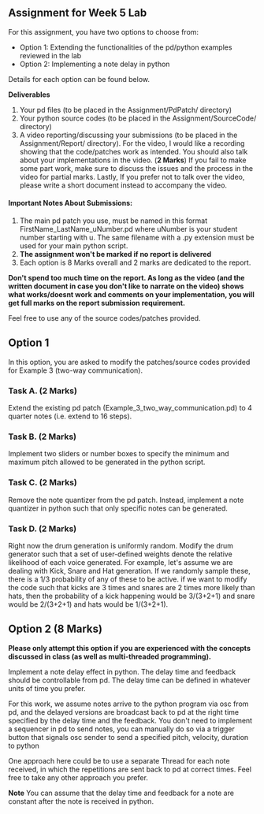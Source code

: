 Assignment for Week 5 Lab
------
For this assignment, you have two options to choose from:
 - Option 1: Extending the functionalities of the pd/python examples reviewed in the lab
 - Option 2: Implementing a note delay in python 

Details for each option can be found below.
 
 **Deliverables**
 1. Your pd files (to be placed in the Assignment/PdPatch/ directory)
 2. Your python source codes (to be placed in the Assignment/SourceCode/ directory)
 3. A video reporting/discussing your submissions (to be placed in the Assignment/Report/ directory). 
 For the video, I would like a recording showing that the code/patches work as intended. 
 You should also talk about your implementations in the video. (**2 Marks**)
 If you fail to make some part work, make sure to discuss the issues and the process in the video for partial marks. 
 Lastly, If you prefer not to talk over the video, please write a short document instead to accompany the video.     

#### Important Notes About Submissions:
1. The main pd patch you use, must be named in this format FirstName_LastName_uNumber.pd where uNumber is your student number starting with u.
The same filename with a .py extension must be used for your main python script. 
2. **The assignment won't be marked if no report is delivered**  
3. Each option is 8 Marks overall and 2 marks are dedicated to the report. 

**Don't spend too much time on the report. As long as the video (and the written document in case you don't like to narrate on the video)
 shows what works/doesnt work and comments on your implementation, you will get full marks on the report submission requirement.** 

Feel free to use any of the source codes/patches provided. 
   
## Option 1 
In this option, you are asked to modify the patches/source codes provided for Example 3 (two-way communication). 

### Task A. (2 Marks)
Extend the existing pd patch (Example_3_two_way_communication.pd) to 4 quarter notes (i.e. extend to 16 steps).

### Task B. (2 Marks)
Implement two sliders or number boxes to specify the minimum and maximum pitch allowed to be generated in the python script.

### Task C. (2 Marks)
Remove the note quantizer from the pd patch. Instead, implement a note quantizer in python such that only specific notes can be generated.

### Task D. (2 Marks)
Right now the drum generation is uniformly random. Modify the drum generator such that a set of user-defined weights denote the relative likelihood of each voice generated. 
For example, let's assume we are dealing with Kick, Snare and Hat generation. If we randomly sample these, there is a 1/3 probability of any of these to be active.
if we want to modify the code such that kicks are 3 times and snares are 2 times more likely than hats, 
then the probability of a kick happening would be 3/(3+2+1) and snare would be 2/(3+2+1) and hats would be 1/(3+2+1). 

## Option 2 (8 Marks)
**Please only attempt this option if you are experienced with the concepts discussed in class (as well as multi-threaded programming).** 

Implement a note delay effect in python. The delay time and feedback should be controllable from pd. The delay time can be defined in whatever units of time you prefer.
 
For this work, we assume notes arrive to the python program via osc from pd, and the delayed versions are broadcast back to pd at the right time specified by the delay time and the feedback. 
You don't need to implement a sequencer in pd to send notes, you can manually do so via a trigger button that signals osc sender to send a specified pitch, velocity, duration to python

One approach here could be to use a separate Thread for each note received, in which the repetitions are sent back to pd at correct times. Feel free to take any other approach you prefer.  

**Note** You can assume that the delay time and feedback for a note are constant after the note is received in python. 